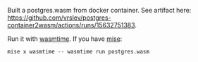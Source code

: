 Built a postgres.wasm from docker container. See artifact here: https://github.com/vrslev/postgres-container2wasm/actions/runs/15632751383.

Run it with [wasmtime](https://wasmtime.dev). If you have [mise](https://mise.jdx.dev):

```
mise x wasmtime -- wasmtime run postgres.wasm
```
